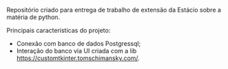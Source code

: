 Repositório criado para entrega de trabalho de extensão da Estácio sobre a matéria de python.

Principais caracteristicas do projeto:
 - Conexão com banco de dados Postgressql;
 - Interação do banco via UI criada com a lib https://customtkinter.tomschimansky.com/.
